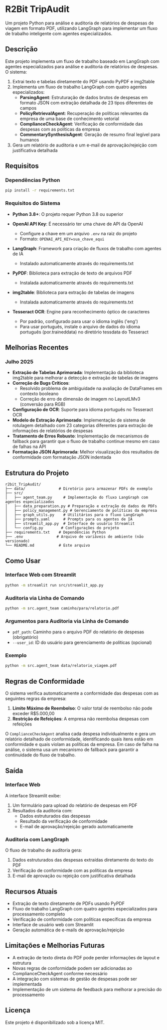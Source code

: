 # R2Bit TripAudit

Um projeto Python para análise e auditoria de relatórios de despesas de viagem em formato PDF, utilizando LangGraph para implementar um fluxo de trabalho inteligente com agentes especializados.

## Descrição

Este projeto implementa um fluxo de trabalho baseado em LangGraph com agentes especializados para análise e auditoria de relatórios de despesas. O sistema:

1. Extrai texto e tabelas diretamente do PDF usando PyPDF e img2table
2. Implementa um fluxo de trabalho LangGraph com quatro agentes especializados:
   - **ParsingAgent**: Estruturação de dados brutos de despesas em formato JSON com extração detalhada de 23 tipos diferentes de campos
   - **PolicyRetrievalAgent**: Recuperação de políticas relevantes da empresa de uma base de conhecimento vetorial
   - **ComplianceCheckAgent**: Verificação de conformidade das despesas com as políticas da empresa
   - **CommentarySynthesisAgent**: Geração de resumo final legível para humanos
3. Gera um relatório de auditoria e um e-mail de aprovação/rejeição com justificativa detalhada

## Requisitos

### Dependências Python

```bash
pip install -r requirements.txt
```

### Requisitos do Sistema

- **Python 3.8+**: O projeto requer Python 3.8 ou superior

- **OpenAI API Key**: É necessário ter uma chave de API da OpenAI
  - Configure a chave em um arquivo `.env` na raiz do projeto
  - Formato: `OPENAI_API_KEY=sua_chave_aqui`

- **LangGraph**: Framework para criação de fluxos de trabalho com agentes de IA
  - Instalado automaticamente através do requirements.txt

- **PyPDF**: Biblioteca para extração de texto de arquivos PDF
  - Instalada automaticamente através do requirements.txt
  
- **img2table**: Biblioteca para extração de tabelas de imagens
  - Instalada automaticamente através do requirements.txt
  
- **Tesseract OCR**: Engine para reconhecimento óptico de caracteres
  - Por padrão, configurado para usar o idioma inglês ('eng')
  - Para usar português, instale o arquivo de dados do idioma português (por.traineddata) no diretório tessdata do Tesseract

## Melhorias Recentes

### Julho 2025

- **Extração de Tabelas Aprimorada**: Implementação da biblioteca img2table para melhorar a detecção e extração de tabelas de imagens
- **Correção de Bugs Críticos**:
  - Resolvido problema de ambiguidade na avaliação de DataFrames em contexto booleano
  - Correção de erro de dimensão de imagem no LayoutLMv3 (conversão para RGB)
- **Configuração de OCR**: Suporte para idioma português no Tesseract OCR
- **Modelo de Extração Aprimorado**: Implementação de sistema de rotulagem detalhado com 23 categorias diferentes para extração de informações de relatórios de despesas
- **Tratamento de Erros Robusto**: Implementação de mecanismos de fallback para garantir que o fluxo de trabalho continue mesmo em caso de falhas na API
- **Formatação JSON Aprimorada**: Melhor visualização dos resultados de conformidade com formatação JSON indentada

## Estrutura do Projeto

```
r2bit_TripAudit/
├── data/               # Diretório para armazenar PDFs de exemplo
├── src/
│   ├── agent_team.py     # Implementação do fluxo LangGraph com agentes especializados
│   ├── data_preparation.py # Preparação e extração de dados de PDFs
│   ├── policy_management.py # Gerenciamento de políticas da empresa
│   ├── graph_utils.py    # Utilitários para o fluxo LangGraph
│   ├── prompts.yaml      # Prompts para os agentes de IA
│   ├── streamlit_app.py  # Interface de usuário Streamlit
│   └── config.py        # Configurações do projeto
├── requirements.txt    # Dependências Python
├── .env               # Arquivo de variáveis de ambiente (não versionado)
└── README.md           # Este arquivo
```

## Como Usar

### Interface Web com Streamlit

```bash
python -m streamlit run src/streamlit_app.py
```

### Auditoria via Linha de Comando

```bash
python -m src.agent_team caminho/para/relatorio.pdf
```

### Argumentos para Auditoria via Linha de Comando

- `pdf_path`: Caminho para o arquivo PDF do relatório de despesas (obrigatório)
- `--user_id`: ID do usuário para gerenciamento de políticas (opcional)

### Exemplo

```bash
python -m src.agent_team data/relatorio_viagem.pdf
```

## Regras de Conformidade

O sistema verifica automaticamente a conformidade das despesas com as seguintes regras da empresa:

1. **Limite Máximo de Reembolso**: O valor total de reembolso não pode exceder R$5.000,00
2. **Restrição de Refeições**: A empresa não reembolsa despesas com refeições

O `ComplianceCheckAgent` analisa cada despesa individualmente e gera um relatório detalhado de conformidade, identificando quais itens estão em conformidade e quais violam as políticas da empresa. Em caso de falha na análise, o sistema usa um mecanismo de fallback para garantir a continuidade do fluxo de trabalho.

## Saída

### Interface Web
A interface Streamlit exibe:

1. Um formulário para upload do relatório de despesas em PDF
2. Resultados da auditoria com:
   - Dados estruturados das despesas
   - Resultado da verificação de conformidade
   - E-mail de aprovação/rejeição gerado automaticamente

### Auditoria com LangGraph
O fluxo de trabalho de auditoria gera:

1. Dados estruturados das despesas extraídas diretamente do texto do PDF
2. Verificação de conformidade com as políticas da empresa
3. E-mail de aprovação ou rejeição com justificativa detalhada

## Recursos Atuais

- Extração de texto diretamente de PDFs usando PyPDF
- Fluxo de trabalho LangGraph com quatro agentes especializados para processamento completo
- Verificação de conformidade com políticas específicas da empresa
- Interface de usuário web com Streamlit
- Geração automática de e-mails de aprovação/rejeição

## Limitações e Melhorias Futuras

- A extração de texto direta do PDF pode perder informações de layout e estrutura
- Novas regras de conformidade podem ser adicionadas ao ComplianceCheckAgent conforme necessário
- A integração com sistemas de gestão de despesas pode ser implementada
- Implementação de um sistema de feedback para melhorar a precisão do processamento

## Licença

Este projeto é disponibilizado sob a licença MIT.
